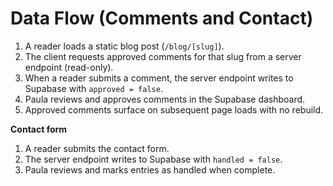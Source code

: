 # Data Flow (Comments and Contact)

1. A reader loads a static blog post (`/blog/[slug]`).
2. The client requests approved comments for that slug from a server endpoint (read-only).
3. When a reader submits a comment, the server endpoint writes to Supabase with `approved = false`.
4. Paula reviews and approves comments in the Supabase dashboard.
5. Approved comments surface on subsequent page loads with no rebuild.

**Contact form**

1. A reader submits the contact form.
2. The server endpoint writes to Supabase with `handled = false`.
3. Paula reviews and marks entries as handled when complete.
